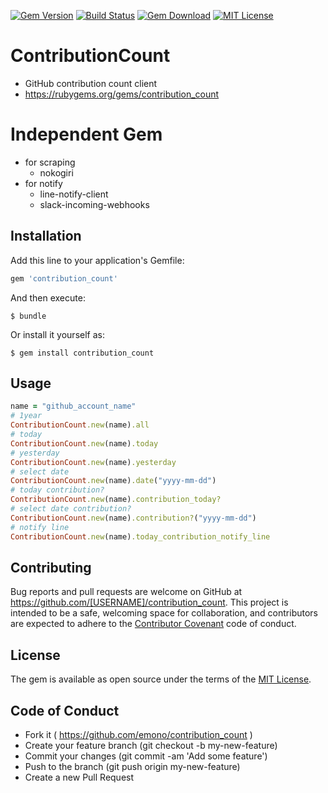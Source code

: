 [![Gem Version](https://badge.fury.io/rb/contribution_count.svg)](https://badge.fury.io/rb/contribution_count)
[![Build Status](https://travis-ci.org/emono/contribution_count.svg?branch=master)](https://travis-ci.org/emono/contribution_count)
[![Gem Download](https://img.shields.io/gem/dt/contribution_count.svg)](https://rubygems.org/gems/contribution_count)
[![MIT License](http://img.shields.io/badge/license-MIT-blue.svg?style=flat)](LICENSE)

# ContributionCount
- GitHub contribution count client
- https://rubygems.org/gems/contribution_count

# Independent Gem
- for scraping
    - nokogiri
- for notify
    - line-notify-client
    - slack-incoming-webhooks



## Installation

Add this line to your application's Gemfile:

```ruby
gem 'contribution_count'
```

And then execute:

    $ bundle

Or install it yourself as:

    $ gem install contribution_count

## Usage
```ruby
name = "github_account_name"
# 1year
ContributionCount.new(name).all
# today
ContributionCount.new(name).today
# yesterday
ContributionCount.new(name).yesterday
# select date
ContributionCount.new(name).date("yyyy-mm-dd")
# today contribution?
ContributionCount.new(name).contribution_today?
# select date contribution?
ContributionCount.new(name).contribution?("yyyy-mm-dd")
# notify line
ContributionCount.new(name).today_contribution_notify_line
```

## Contributing

Bug reports and pull requests are welcome on GitHub at https://github.com/[USERNAME]/contribution_count. This project is intended to be a safe, welcoming space for collaboration, and contributors are expected to adhere to the [Contributor Covenant](http://contributor-covenant.org) code of conduct.

## License

The gem is available as open source under the terms of the [MIT License](https://opensource.org/licenses/MIT).

## Code of Conduct

- Fork it ( https://github.com/emono/contribution_count )
- Create your feature branch (git checkout -b my-new-feature)
- Commit your changes (git commit -am 'Add some feature')
- Push to the branch (git push origin my-new-feature)
- Create a new Pull Request
